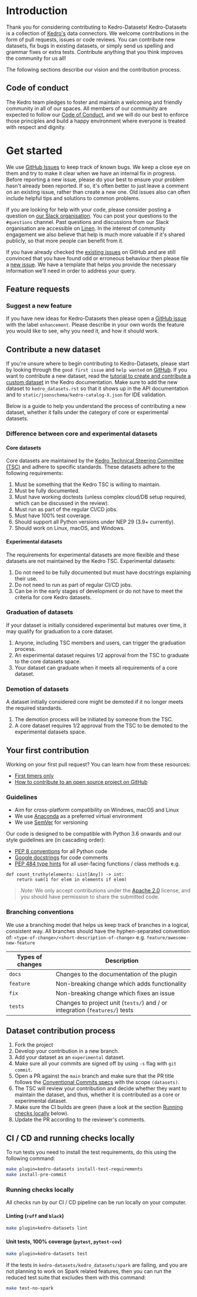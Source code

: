 # Introduction


Thank you for considering contributing to Kedro-Datasets! Kedro-Datasets is a collection of [Kedro's](https://github.com/kedro-org/kedro) data connectors. We welcome contributions in the form of pull requests, issues or code reviews. You can contribute new datasets, fix bugs in existing datasets, or simply send us spelling and grammar fixes or extra tests. Contribute anything that you think improves the community for us all!

The following sections describe our vision and the contribution process.

## Code of conduct

The Kedro team pledges to foster and maintain a welcoming and friendly community in all of our spaces. All members of our community are expected to follow our [Code of Conduct](CODE_OF_CONDUCT.md), and we will do our best to enforce those principles and build a happy environment where everyone is treated with respect and dignity.

# Get started

We use [GitHub Issues](https://github.com/kedro-org/kedro-plugins/issues) to keep track of known bugs. We keep a close eye on them and try to make it clear when we have an internal fix in progress. Before reporting a new issue, please do your best to ensure your problem hasn't already been reported. If so, it's often better to just leave a comment on an existing issue, rather than create a new one. Old issues also can often include helpful tips and solutions to common problems.

If you are looking for help with your code, please consider posting a question on [our Slack organisation](https://slack.kedro.org/). You can post your questions to the `#questions` channel. Past questions and discussions from our Slack organisation are accessible on [Linen](https://linen-slack.kedro.org/). In the interest of community engagement we also believe that help is much more valuable if it's shared publicly, so that more people can benefit from it.

If you have already checked the [existing issues](https://github.com/kedro-org/kedro-plugins/issues) on GitHub and are still convinced that you have found odd or erroneous behaviour then please file a [new issue](https://github.com/kedro-org/kedro-plugins/issues/new/choose). We have a template that helps you provide the necessary information we'll need in order to address your query.

## Feature requests

### Suggest a new feature

If you have new ideas for Kedro-Datasets then please open a [GitHub issue](https://github.com/kedro-org/kedro-plugins/issues) with the label `enhancement`. Please describe in your own words the feature you would like to see, why you need it, and how it should work.

## Contribute a new dataset

If you're unsure where to begin contributing to Kedro-Datasets, please start by looking through the `good first issue` and `help wanted` on [GitHub](https://github.com/kedro-org/kedro-plugins/issues).
If you want to contribute a new dataset, read the [tutorial to create and contribute a custom dataset](https://docs.kedro.org/en/stable/data/how_to_create_a_custom_dataset.html) in the Kedro documentation.
Make sure to add the new dataset to `kedro_datasets.rst` so that it shows up in the API documentation and to `static/jsonschema/kedro-catalog-X.json` for IDE validation.

Below is a guide to help you understand the process of contributing a new dataset, whether it falls under the category of core or experimental datasets.

### Difference between core and experimental datasets

#### Core datasets
Core datasets are maintained by the [Kedro Technical Steering Committee (TSC)](https://docs.kedro.org/en/stable/contribution/technical_steering_committee.html) and adhere to specific standards. These datasets adhere to the following requirements:

1. Must be something that the Kedro TSC is willing to maintain.
2. Must be fully documented.
3. Must have working doctests (unless complex cloud/DB setup required, which can be discussed in the review).
4. Must run as part of the regular CI/CD jobs.
5. Must have 100% test coverage.
6. Should support all Python versions under NEP 29 (3.9+ currently).
7. Should work on Linux, macOS, and Windows.

#### Experimental datasets
The requirements for experimental datasets are more flexible and these datasets are not maintained by the Kedro TSC. Experimental datasets:

1. Do not need to be fully documented but must have docstrings explaining their use.
2. Do not need to run as part of regular CI/CD jobs.
3. Can be in the early stages of development or do not have to meet the criteria for core Kedro datasets.


### Graduation of datasets
If your dataset is initially considered experimental but matures over time, it may qualify for graduation to a core dataset.

1. Anyone, including TSC members and users, can trigger the graduation process.
2. An experimental dataset requires 1/2 approval from the TSC to graduate to the core datasets space.
3. Your dataset can graduate when it meets all requirements of a core dataset.

### Demotion of datasets
A dataset initially considered core might be demoted if it no longer meets the required standards.

1. The demotion process will be initiated by someone from the TSC.
2. A core dataset requires 1/2 approval from the TSC to be demoted to the experimental datasets space.


## Your first contribution

Working on your first pull request? You can learn how from these resources:
* [First timers only](https://www.firsttimersonly.com/)
* [How to contribute to an open source project on GitHub](https://egghead.io/courses/how-to-contribute-to-an-open-source-project-on-github)

### Guidelines

 - Aim for cross-platform compatibility on Windows, macOS and Linux
 - We use [Anaconda](https://www.anaconda.com/distribution/) as a preferred virtual environment
 - We use [SemVer](https://semver.org/) for versioning

Our code is designed to be compatible with Python 3.6 onwards and our style guidelines are (in cascading order):

* [PEP 8 conventions](https://www.python.org/dev/peps/pep-0008/) for all Python code
* [Google docstrings](https://google.github.io/styleguide/pyguide.html#38-comments-and-docstrings) for code comments
* [PEP 484 type hints](https://www.python.org/dev/peps/pep-0484/) for all user-facing functions / class methods e.g.

```
def count_truthy(elements: List[Any]) -> int:
    return sum(1 for elem in elements if elem)
```

> *Note:* We only accept contributions under the [Apache 2.0](https://opensource.org/licenses/Apache-2.0) license, and you should have permission to share the submitted code.

### Branching conventions

We use a branching model that helps us keep track of branches in a logical, consistent way. All branches should have the hyphen-separated convention of: `<type-of-change>/<short-description-of-change>` e.g. `feature/awesome-new-feature`

| Types of changes | Description                                                                 |
| ---------------- | --------------------------------------------------------------------------- |
| `docs`           | Changes to the documentation of the plugin                                  |
| `feature`        | Non-breaking change which adds functionality                                |
| `fix`            | Non-breaking change which fixes an issue                                    |
| `tests`          | Changes to project unit (`tests/`) and / or integration (`features/`) tests |

## Dataset contribution process

 1. Fork the project
 2. Develop your contribution in a new branch.
 3. Add your dataset as an `experimental` dataset.
 4. Make sure all your commits are signed off by using `-s` flag with `git commit`.
 5. Open a PR against the `main` branch and make sure that the PR title follows the [Conventional Commits specs](https://www.conventionalcommits.org/en/v1.0.0/) with the scope `(datasets)`.
 6. The TSC will review your contribution and decide whether they want to maintain the dataset, and thus, whether it is contributed as a core or experimental dataset.
 7. Make sure the CI builds are green (have a look at the section [Running checks locally](#running-checks-locally) below).
 8. Update the PR according to the reviewer's comments.


## CI / CD and running checks locally
To run tests you need to install the test requirements, do this using the following command:

```bash
make plugin=kedro-datasets install-test-requirements
make install-pre-commit
```


### Running checks locally

All checks run by our CI / CD pipeline can be run locally on your computer.

#### Linting (`ruff` and `black`)

```bash
make plugin=kedro-datasets lint
```

#### Unit tests, 100% coverage (`pytest`, `pytest-cov`)

```bash
make plugin=kedro-datasets test
```

If the tests in `kedro-datasets/kedro_datasets/spark` are failing, and you are not planning to work on Spark related features, then you can run the reduced test suite that excludes them with this command:
```bash
make test-no-spark
```
